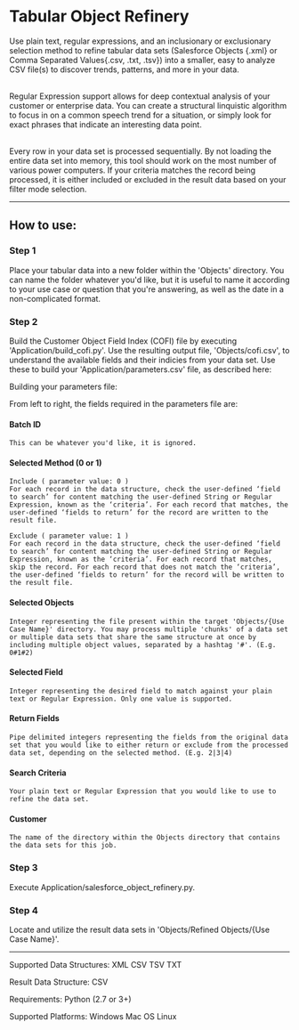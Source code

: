 # Tabular Object Refinery

Use plain text, regular expressions, and an inclusionary or exclusionary selection method to refine tabular data sets (Salesforce Objects {.xml} or Comma Separated Values{.csv, .txt, .tsv}) into a smaller, easy to analyze CSV file(s) to discover trends, patterns, and more in your data.</br></br>

Regular Expression support allows for deep contextual analysis of your customer or enterprise data. You can create a structural linquistic algorithm to focus in on a common speech trend for a situation, or simply look for exact phrases that indicate an interesting data point.</br></br>

Every row in your data set is processed sequentially. By not loading the entire data set into memory, this tool should work on the most number of various power computers. If your criteria matches the record being processed, it is either included or excluded in the result data based on your filter mode selection.

---

## How to use:

### Step 1 

Place your tabular data into a new folder within the 'Objects' directory. You can name the folder whatever you'd like, but it is useful to name it according to your use case or question that you're answering, as well as the date in a non-complicated format.

### Step 2

Build the Customer Object Field Index (COFI) file by executing 'Application/build_cofi.py'. Use the resulting output file, 'Objects/cofi.csv', to understand the available fields and their indicies from your data set. Use these to build your 'Application/parameters.csv' file, as described here:

Building your parameters file:

From left to right, the fields required in the parameters file are:

#### Batch ID
    This can be whatever you'd like, it is ignored.

#### Selected Method (0 or 1)
    
    Include ( parameter value: 0 )
    For each record in the data structure, check the user-defined ‘field to search’ for content matching the user-defined String or Regular Expression, known as the ‘criteria’. For each record that matches, the user-defined ‘fields to return’ for the record are written to the result file. 
    
    Exclude ( parameter value: 1 )
    For each record in the data structure, check the user-defined ‘field to search’ for content matching the user-defined String or Regular Expression, known as the ‘criteria’. For each record that matches, skip the record. For each record that does not match the ‘criteria’, the user-defined ‘fields to return’ for the record will be written to the result file. 

#### Selected Objects
    Integer representing the file present within the target 'Objects/{Use Case Name}' directory. You may process multiple 'chunks' of a data set or multiple data sets that share the same structure at once by including multiple object values, separated by a hashtag '#'. (E.g. 0#1#2)

#### Selected Field
    Integer representing the desired field to match against your plain text or Regular Expression. Only one value is supported.

#### Return Fields
    Pipe delimited integers representing the fields from the original data set that you would like to either return or exclude from the processed data set, depending on the selected method. (E.g. 2|3|4)

#### Search Criteria
    Your plain text or Regular Expression that you would like to use to refine the data set.

#### Customer
    The name of the directory within the Objects directory that contains the data sets for this job.

### Step 3
Execute Application/salesforce_object_refinery.py.

### Step 4
Locate and utilize the result data sets in 'Objects/Refined Objects/{Use Case Name}'.

---

Supported Data Structures:
XML
CSV
TSV
TXT

Result Data Structure:
CSV

Requirements:
Python (2.7 or 3+)

Supported Platforms:
Windows
Mac OS
Linux
